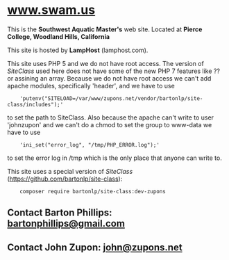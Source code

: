 # www.swam.us

This is the **Southwest Aquatic Master's** web site. Located at **Pierce College, Woodland Hills, California**

This site is hosted by **LampHost** (lamphost.com).

This site uses PHP 5 and we do not have root access. The version of *SiteClass* used here does not have some of the new PHP 7 features
like ?? or assining an array. Because we do not have root access we can't add apache modules, specifically 'header', and we have to
use
```
    'putenv("SITELOAD=/var/www/zupons.net/vendor/bartonlp/site-class/includes");' 
```
to set the path to SiteClass. Also because the apache
can't write to user 'johnzupon' and we can't do a chmod to set the group to www-data we have to use 
```
    'ini_set("error_log", "/tmp/PHP_ERROR.log");'
```
to set the error log in /tmp which is the only place that anyone can write to.

This site uses a special version of *SiteClass* (https://github.com/bartonlp/site-class):
```
    composer require bartonlp/site-class:dev-zupons
```

## Contact Barton Phillips: [bartonphillips@gmail.com](mailto:bartonphillips@gmail.com)
## Contact John Zupon: [john@zupons.net](mailto:john@zupons.net)



